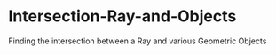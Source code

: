 # Intersection-Ray-and-Objects
Finding the intersection between a Ray and various Geometric Objects
